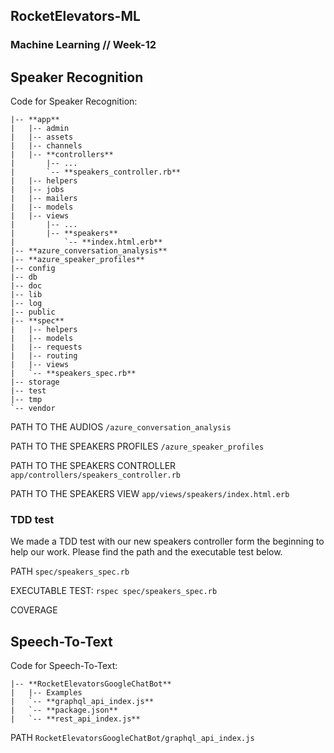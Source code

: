 ## RocketElevators-ML
### Machine Learning // Week-12

## Speaker Recognition

Code for Speaker Recognition:
```
|-- **app**
|   |-- admin
|   |-- assets
|   |-- channels
|   |-- **controllers**
|       |-- ...
|       `-- **speakers_controller.rb**
|   |-- helpers
|   |-- jobs
|   |-- mailers
|   |-- models
|   |-- views
|       |-- ...
|       |-- **speakers**
|           `-- **index.html.erb**
|-- **azure_conversation_analysis**
|-- **azure_speaker_profiles**
|-- config
|-- db
|-- doc
|-- lib
|-- log
|-- public
|-- **spec**
|   |-- helpers
|   |-- models
|   |-- requests
|   |-- routing
|   |-- views
|   `-- **speakers_spec.rb**
|-- storage
|-- test
|-- tmp
`-- vendor
```
PATH TO THE AUDIOS ```/azure_conversation_analysis```

PATH TO THE SPEAKERS PROFILES ```/azure_speaker_profiles```

PATH TO THE SPEAKERS CONTROLLER ```app/controllers/speakers_controller.rb```

PATH TO THE SPEAKERS VIEW ```app/views/speakers/index.html.erb```

### TDD test

We made a TDD test with our new speakers controller form the beginning to help our work. Please find the path and the executable test below.

PATH ```spec/speakers_spec.rb```

EXECUTABLE TEST: ```rspec spec/speakers_spec.rb```

COVERAGE



## Speech-To-Text

Code for Speech-To-Text:
```
|-- **RocketElevatorsGoogleChatBot**
|   |-- Examples
|   `-- **graphql_api_index.js**
|   `-- **package.json**
|   `-- **rest_api_index.js**

```
PATH ```RocketElevatorsGoogleChatBot/graphql_api_index.js```

